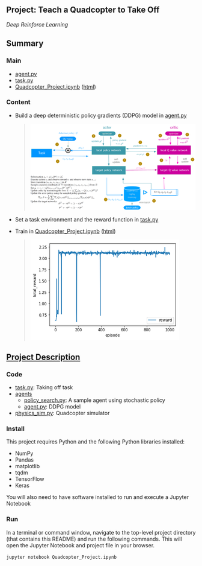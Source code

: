 ## Project: Teach a Quadcopter to Take Off

*Deep Reinforce Learning*

## Summary
### Main
- [agent.py](agents/agent.py)
- [task.py](task.py)
- [Quadcopter_Project.ipynb](Quadcopter_Project.ipynb) ([html](Quadcopter_Project.html))

### Content
- Build a deep deterministic policy gradients (DDPG) model in [agent.py](agents/agent.py)
  > ![DDPG.png](others/images/1-DDPG.png)
- Set a task environment and the reward function in [task.py](task.py)

- Train in [Quadcopter_Project.ipynb](Quadcopter_Project.ipynb) ([html](Quadcopter_Project.html))

  > ![Reward Curve](others/images/2-Reward.png)

## [Project Description](others/project_description.md)
### Code

- [task.py](task.py): Taking off task
- [agents](agents)
  - [policy_search.py](policy_search.py): A sample agent using stochastic policy
  - [agent.py](agent.py): DDPG model
- [physics_sim.py](physics_sim.py): Quadcopter simulator

### Install

This project requires Python and the following Python libraries installed:

- NumPy
- Pandas
- matplotlib
- tqdm
- TensorFlow
- Keras

You will also need to have software installed to run and execute a Jupyter Notebook

### Run
In a terminal or command window, navigate to the top-level project directory (that contains this README) and run the following commands. This will open the Jupyter Notebook and project file in your browser.
```
jupyter notebook Quadcopter_Project.ipynb
```

